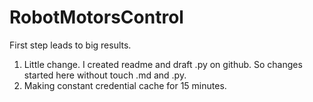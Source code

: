 # RobotMotorsControl
First step leads to big results. 

1. Little change. I created readme and draft .py on github. So changes started here without touch .md and .py.
2. Making constant credential cache for 15 minutes.
